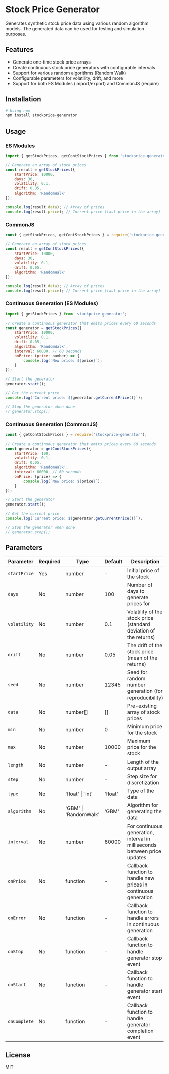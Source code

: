 # Stock Price Generator
Generates synthetic stock price data using various random algorithm models. The generated data can be used for testing and simulation purposes.

## Features
- Generate one-time stock price arrays
- Create continuous stock price generators with configurable intervals
- Support for various random algorithms (Random Walk)
- Configurable parameters for volatility, drift, and more
- Support for both ES Modules (import/export) and CommonJS (require)

## Installation

```bash
# Using npm
npm install stockprice-generator
```

## Usage

### ES Modules
```javascript
import { getStockPrices, getContStockPrices } from 'stockprice-generator';

// Generate an array of stock prices
const result = getStockPrices({
    startPrice: 10000,
    days: 30,
    volatility: 0.1,
    drift: 0.05,
    algorithm: 'RandomWalk'
});

console.log(result.data); // Array of prices
console.log(result.price); // Current price (last price in the array)
```

### CommonJS
```javascript
const { getStockPrices, getContStockPrices } = require('stockprice-generator');

// Generate an array of stock prices
const result = getContStockPrices({
    startPrice: 10000,
    days: 30,
    volatility: 0.1,
    drift: 0.05,
    algorithm: 'RandomWalk'
});

console.log(result.data); // Array of prices
console.log(result.price); // Current price (last price in the array)
```

### Continuous Generation (ES Modules)
```javascript
import { getStockPrices } from 'stockprice-generator';

// Create a continuous generator that emits prices every 60 seconds
const generator = getStockPrices({
    startPrice: 10000,
    volatility: 0.1,
    drift: 0.05,
    algorithm: 'RandomWalk',
    interval: 60000, // 60 seconds
    onPrice: (price: number) => {
        console.log(`New price: ${price}`);
    }
});

// Start the generator
generator.start();

// Get the current price
console.log(`Current price: ${generator.getCurrentPrice()}`);

// Stop the generator when done
// generator.stop();
```

### Continuous Generation (CommonJS)
```javascript
const { getContStockPrices } = require('stockprice-generator');

// Create a continuous generator that emits prices every 60 seconds
const generator = getContStockPrices({
    startPrice: 100,
    volatility: 0.1,
    drift: 0.05,
    algorithm: 'RandomWalk',
    interval: 60000, // 60 seconds
    onPrice: (price) => {
        console.log(`New price: ${price}`);
    }
});

// Start the generator
generator.start();

// Get the current price
console.log(`Current price: ${generator.getCurrentPrice()}`);

// Stop the generator when done
// generator.stop();
```

## Parameters

| Parameter | Required | Type | Default | Description |
|-----------|----------|------|---------|-------------|
| `startPrice` | Yes | number | - | Initial price of the stock |
| `days` | No | number | 100 | Number of days to generate prices for |
| `volatility` | No | number | 0.1 | Volatility of the stock price (standard deviation of the returns) |
| `drift` | No | number | 0.05 | The drift of the stock price (mean of the returns) |
| `seed` | No | number | 12345 | Seed for random number generation (for reproducibility) |
| `data` | No | number[] | [] | Pre-existing array of stock prices |
| `min` | No | number | 0 | Minimum price for the stock |
| `max` | No | number | 10000 | Maximum price for the stock |
| `length` | No | number | - | Length of the output array |
| `step` | No | number | - | Step size for discretization |
| `type` | No | 'float' \| 'int' | 'float' | Type of the data |
| `algorithm` | No | 'GBM' \| 'RandomWalk' | 'GBM' | Algorithm for generating the data |
| `interval` | No | number | 60000 | For continuous generation, interval in milliseconds between price updates |
| `onPrice` | No | function | - | Callback function to handle new prices in continuous generation |
| `onError` | No | function | - | Callback function to handle errors in continuous generation |
| `onStop` | No | function | - | Callback function to handle generator stop event |
| `onStart` | No | function | - | Callback function to handle generator start event |
| `onComplete` | No | function | - | Callback function to handle generator completion event |

## License
MIT